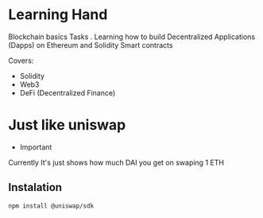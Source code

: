 # Learning Hand

Blockchain basics Tasks . Learning how to build Decentralized
Applications (Dapps) on Ethereum and Solidity Smart contracts

Covers:
* Solidity
* Web3
* DeFi (Decentralized Finance)

# Just like uniswap  

* Important

Currently It's just shows how much DAI you get on swaping 1 ETH

## Instalation

```
npm install @uniswap/sdk

```